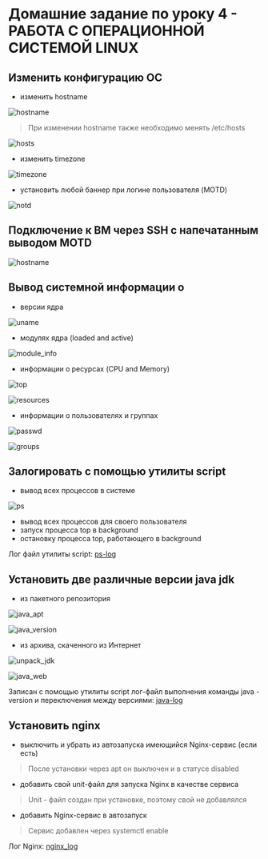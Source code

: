 # Домашние задание по уроку 4 - РАБОТА С ОПЕРАЦИОННОЙ СИСТЕМОЙ LINUX

## Изменить конфигурацию ОС

- изменить hostname

![hostname](./hostname.png)

> При изменении hostname также необходимо менять /etc/hosts

![hosts](./etc_hosts_modify.png)

- изменить timezone

![timezone](./timezone.png)

- установить любой баннер при логине пользователя (MOTD)

![notd](./motd_change.png)

## Подключение к ВМ через SSH с напечатанным выводом MOTD

![hostname](./ssh_login_with_motd.png)

## Вывод системной информации о

- версии ядра

![uname](./kernel_version.png)

- модулях ядра (loaded and active)

![module_info](./module_info_lsmod.png)

- информации о ресурсах (CPU and Memory)

![top](./top.png)

![resources](./resources.png)

- информации о пользователях и группах

![passwd](./passwd.png)

![groups](./groups.png)

## Залогировать с помощью утилиты script

- вывод всех процессов в системе

![ps](./ps-efh.png)

- вывод всех процессов для своего пользователя
- запуск процесса top в background
- остановку процесса top, работающего в background

Лог файл утилиты script: [ps-log](./ps-log.txt)

## Установить две различные версии java jdk

- из пакетного репозитория

![java_apt](./java_apt_install.png)

![java_version](./java_version.png)

- из архива, скаченного из Интернет

![unpack_jdk](./unpack_jdk.png)

![java_web](./install_version_java_from_web.png)

Записан с помощью утилиты script лог-файл выполнения команды java -version и переключения
между версиями: [java-log](./java-log.txt)

## Установить nginx

- выключить и убрать из автозапуска имеющийся Nginx-сервис (если есть)

> После установки через apt он выключен и в статусе disabled

- добавить свой unit-файл для запуска Nginx в качестве сервиса

> Unit - файл создан при установке, поэтому свой не добавлялся

- добавить Nginx-сервис в автозапуск

> Сервис добавлен через systemctl enable

Лог Nginx: [nginx_log](./nginx-log.txt)
